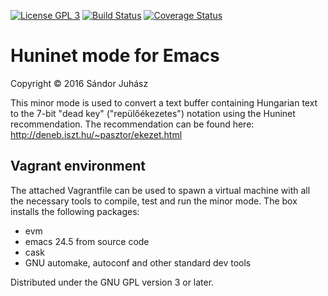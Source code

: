 [![License GPL 3](https://img.shields.io/:license-GPLv3-blue.svg)](http://www.gnu.org/licenses/gpl-3.0.txt)
[![Build Status](https://travis-ci.org/sandor-juhasz/huninet-mode.svg?branch=master)](https://travis-ci.org/sandor-juhasz/huninet-mode)
[![Coverage Status](https://coveralls.io/repos/github/sandor-juhasz/huninet-mode/badge.svg?branch=master)](https://coveralls.io/github/sandor-juhasz/huninet-mode?branch=master)

# Huninet mode for Emacs

Copyright © 2016 Sándor Juhász

This minor mode is used to convert a text buffer containing Hungarian
text to the 7-bit "dead key" ("repülőékezetes") notation using the
Huninet recommendation. The recommendation can be found here:
http://deneb.iszt.hu/~pasztor/ekezet.html

## Vagrant environment

The attached Vagrantfile can be used to spawn a virtual machine with
all the necessary tools to compile, test and run the minor mode. The
box installs the following packages:
- evm
- emacs 24.5 from source code
- cask
- GNU automake, autoconf and other standard dev tools

Distributed under the GNU GPL version 3 or later.